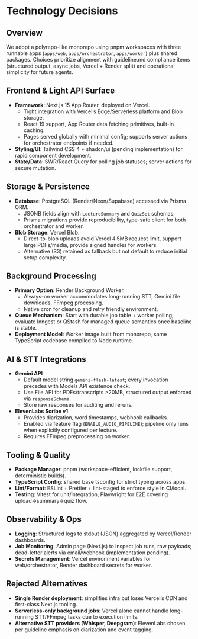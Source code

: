 # Technology Decisions

## Overview
We adopt a polyrepo-like monorepo using pnpm workspaces with three runnable apps (`apps/web`, `apps/orchestrator`, `apps/worker`) plus shared packages. Choices prioritize alignment with guideline.md compliance items (structured output, async jobs, Vercel + Render split) and operational simplicity for future agents.

## Frontend & Light API Surface
- **Framework**: Next.js 15 App Router, deployed on Vercel.
  - Tight integration with Vercel’s Edge/Serverless platform and Blob storage.
  - React 19 support, App Router data fetching primitives, built-in caching.
  - Pages served globally with minimal config; supports server actions for orchestrator endpoints if needed.
- **Styling/UI**: Tailwind CSS 4 + shadcn/ui (pending implementation) for rapid component development.
- **State/Data**: SWR/React Query for polling job statuses; server actions for secure mutation.

## Storage & Persistence
- **Database**: PostgreSQL (Render/Neon/Supabase) accessed via Prisma ORM.
  - JSONB fields align with `LectureSummary` and `QuizSet` schemas.
  - Prisma migrations provide reproducibility, type-safe client for both orchestrator and worker.
- **Blob Storage**: Vercel Blob.
  - Direct-to-blob uploads avoid Vercel 4.5MB request limit, support large PDFs/media, provide signed handles for workers.
  - Alternative (S3) retained as fallback but not default to reduce initial setup complexity.

## Background Processing
- **Primary Option**: Render Background Worker.
  - Always-on worker accommodates long-running STT, Gemini file downloads, FFmpeg processing.
  - Native cron for cleanup and retry friendly environment.
- **Queue Mechanism**: Start with durable job table + worker polling; evaluate Inngest or QStash for managed queue semantics once baseline is stable.
- **Deployment Model**: Worker image built from monorepo, same TypeScript codebase compiled to Node runtime.

## AI & STT Integrations
- **Gemini API**
  - Default model string `gemini-flash-latest`; every invocation precedes with Models API existence check.
  - Use File API for PDFs/transcripts >20MB, structured output enforced via `responseSchema`.
  - Store raw responses for auditing and reruns.
- **ElevenLabs Scribe v1**
  - Provides diarization, word timestamps, webhook callbacks.
  - Enabled via feature flag (`ENABLE_AUDIO_PIPELINE`); pipeline only runs when explicitly configured per lecture.
  - Requires FFmpeg preprocessing on worker.

## Tooling & Quality
- **Package Manager**: pnpm (workspace-efficient, lockfile support, deterministic builds).
- **TypeScript Config**: shared base tsconfig for strict typing across apps.
- **Lint/Format**: ESLint + Prettier + lint-staged to enforce style in CI/local.
- **Testing**: Vitest for unit/integration, Playwright for E2E covering upload→summary→quiz flow.

## Observability & Ops
- **Logging**: Structured logs to stdout (JSON) aggregated by Vercel/Render dashboards.
- **Job Monitoring**: Admin page (Next.js) to inspect job runs, raw payloads; dead-letter alerts via email/webhook (implementation pending).
- **Secrets Management**: Vercel environment variables for web/orchestrator, Render dashboard secrets for worker.

## Rejected Alternatives
- **Single Render deployment**: simplifies infra but loses Vercel’s CDN and first-class Next.js tooling.
- **Serverless-only background jobs**: Vercel alone cannot handle long-running STT/FFmpeg tasks due to execution limits.
- **Alternative STT providers (Whisper, Deepgram)**: ElevenLabs chosen per guideline emphasis on diarization and event tagging.


